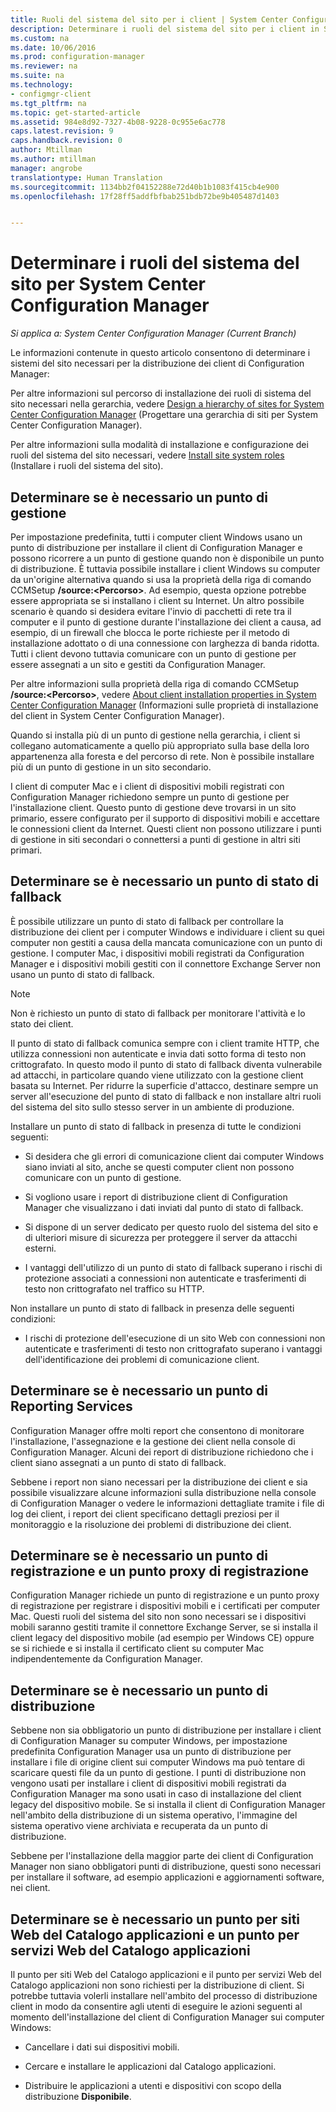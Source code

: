 ```yaml
---
title: Ruoli del sistema del sito per i client | System Center Configuration Manager
description: Determinare i ruoli del sistema del sito per i client in System Center Configuration Manager.
ms.custom: na
ms.date: 10/06/2016
ms.prod: configuration-manager
ms.reviewer: na
ms.suite: na
ms.technology:
- configmgr-client
ms.tgt_pltfrm: na
ms.topic: get-started-article
ms.assetid: 984e8d92-7327-4b08-9228-0c955e6ac778
caps.latest.revision: 9
caps.handback.revision: 0
author: Mtillman
ms.author: mtillman
manager: angrobe
translationtype: Human Translation
ms.sourcegitcommit: 1134bb2f04152288e72d40b1b1083f415cb4e900
ms.openlocfilehash: 17f28ff5addfbfbab251bdb72be9b405487d1403


---
```

# <a name="determine-the-site-system-roles-for-system-center-configuration-manager-clients"></a>Determinare i ruoli del sistema del sito per System Center Configuration Manager

*Si applica a: System Center Configuration Manager (Current Branch)*

Le informazioni contenute in questo articolo consentono di determinare i sistemi del sito necessari per la distribuzione dei client di Configuration Manager:  

 Per altre informazioni sul percorso di installazione dei ruoli di sistema del sito necessari nella gerarchia, vedere [Design a hierarchy of sites for System Center Configuration Manager](../../../../core/plan-design/hierarchy/design-a-hierarchy-of-sites.md) (Progettare una gerarchia di siti per System Center Configuration Manager).  

 Per altre informazioni sulla modalità di installazione e configurazione dei ruoli del sistema del sito necessari, vedere [Install site system roles](../../../../core/servers/deploy/configure/install-site-system-roles.md) (Installare i ruoli del sistema del sito).  

##  <a name="a-namebkmkdeterminempa-determine-whether-you-require-a-management-point"></a><a name="BKMK_Determine_MP"></a> Determinare se è necessario un punto di gestione  
 Per impostazione predefinita, tutti i computer client Windows usano un punto di distribuzione per installare il client di Configuration Manager e possono ricorrere a un punto di gestione quando non è disponibile un punto di distribuzione. È tuttavia possibile installare i client Windows su computer da un'origine alternativa quando si usa la proprietà della riga di comando CCMSetup **/source:<Percorso\>**. Ad esempio, questa opzione potrebbe essere appropriata se si installano i client su Internet. Un altro possibile scenario è quando si desidera evitare l'invio di pacchetti di rete tra il computer e il punto di gestione durante l'installazione dei client a causa, ad esempio, di un firewall che blocca le porte richieste per il metodo di installazione adottato o di una connessione con larghezza di banda ridotta. Tutti i client devono tuttavia comunicare con un punto di gestione per essere assegnati a un sito e gestiti da Configuration Manager.  

 Per altre informazioni sulla proprietà della riga di comando CCMSetup **/source:<Percorso\>**, vedere [About client installation properties in System Center Configuration Manager](../../../../core/clients/deploy/about-client-installation-properties.md) (Informazioni sulle proprietà di installazione del client in System Center Configuration Manager).  

 Quando si installa più di un punto di gestione nella gerarchia, i client si collegano automaticamente a quello più appropriato sulla base della loro appartenenza alla foresta e del percorso di rete. Non è possibile installare più di un punto di gestione in un sito secondario.  

 I client di computer Mac e i client di dispositivi mobili registrati con Configuration Manager richiedono sempre un punto di gestione per l'installazione client. Questo punto di gestione deve trovarsi in un sito primario, essere configurato per il supporto di dispositivi mobili e accettare le connessioni client da Internet. Questi client non possono utilizzare i punti di gestione in siti secondari o connettersi a punti di gestione in altri siti primari.  

##  <a name="a-namebkmkdeterminefspa-determine-whether-you-require-a-fallback-status-point"></a><a name="BKMK_Determine_FSP"></a> Determinare se è necessario un punto di stato di fallback  
 È possibile utilizzare un punto di stato di fallback per controllare la distribuzione dei client per i computer Windows e individuare i client su quei computer non gestiti a causa della mancata comunicazione con un punto di gestione. I computer Mac, i dispositivi mobili registrati da Configuration Manager e i dispositivi mobili gestiti con il connettore Exchange Server non usano un punto di stato di fallback.  

> [!NOTE]  
>  Non è richiesto un punto di stato di fallback per monitorare l'attività e lo stato dei client.  

 Il punto di stato di fallback comunica sempre con i client tramite HTTP, che utilizza connessioni non autenticate e invia dati sotto forma di testo non crittografato. In questo modo il punto di stato di fallback diventa vulnerabile ad attacchi, in particolare quando viene utilizzato con la gestione client basata su Internet. Per ridurre la superficie d'attacco, destinare sempre un server all'esecuzione del punto di stato di fallback e non installare altri ruoli del sistema del sito sullo stesso server in un ambiente di produzione.  

 Installare un punto di stato di fallback in presenza di tutte le condizioni seguenti:  

-   Si desidera che gli errori di comunicazione client dai computer Windows siano inviati al sito, anche se questi computer client non possono comunicare con un punto di gestione.  

-   Si vogliono usare i report di distribuzione client di Configuration Manager che visualizzano i dati inviati dal punto di stato di fallback.  

-   Si dispone di un server dedicato per questo ruolo del sistema del sito e di ulteriori misure di sicurezza per proteggere il server da attacchi esterni.  

-   I vantaggi dell'utilizzo di un punto di stato di fallback superano i rischi di protezione associati a connessioni non autenticate e trasferimenti di testo non crittografato nel traffico su HTTP.  

 Non installare un punto di stato di fallback in presenza delle seguenti condizioni:  

-   I rischi di protezione dell'esecuzione di un sito Web con connessioni non autenticate e trasferimenti di testo non crittografato superano i vantaggi dell'identificazione dei problemi di comunicazione client.  

##  <a name="a-namebkmkdeterminerspa-determine-whether-you-require-a-reporting-services-point"></a><a name="BKMK_Determine_RSP"></a> Determinare se è necessario un punto di Reporting Services  
 Configuration Manager offre molti report che consentono di monitorare l'installazione, l'assegnazione e la gestione dei client nella console di Configuration Manager. Alcuni dei report di distribuzione richiedono che i client siano assegnati a un punto di stato di fallback.  

 Sebbene i report non siano necessari per la distribuzione dei client e sia possibile visualizzare alcune informazioni sulla distribuzione nella console di Configuration Manager o vedere le informazioni dettagliate tramite i file di log dei client, i report dei client specificano dettagli preziosi per il monitoraggio e la risoluzione dei problemi di distribuzione dei client.  

##  <a name="a-namebkmkdetermineenrollmentpointsa-determine-whether-you-require-an-enrollment-point-and-an-enrollment-proxy-point"></a><a name="BKMK_Determine_EnrollmentPoints"></a> Determinare se è necessario un punto di registrazione e un punto proxy di registrazione  
 Configuration Manager richiede un punto di registrazione e un punto proxy di registrazione per registrare i dispositivi mobili e i certificati per computer Mac. Questi ruoli del sistema del sito non sono necessari se i dispositivi mobili saranno gestiti tramite il connettore Exchange Server, se si installa il client legacy del dispositivo mobile (ad esempio per Windows CE) oppure se si richiede e si installa il certificato client su computer Mac indipendentemente da Configuration Manager.  

##  <a name="a-namebkmkdeterminedpa-determine-whether-you-require-a-distribution-point"></a><a name="BKMK_Determine_DP"></a> Determinare se è necessario un punto di distribuzione  
 Sebbene non sia obbligatorio un punto di distribuzione per installare i client di Configuration Manager su computer Windows, per impostazione predefinita Configuration Manager usa un punto di distribuzione per installare i file di origine client sui computer Windows ma può tentare di scaricare questi file da un punto di gestione. I punti di distribuzione non vengono usati per installare i client di dispositivi mobili registrati da Configuration Manager ma sono usati in caso di installazione del client legacy del dispositivo mobile. Se si installa il client di Configuration Manager nell'ambito della distribuzione di un sistema operativo, l'immagine del sistema operativo viene archiviata e recuperata da un punto di distribuzione.  

 Sebbene per l'installazione della maggior parte dei client di Configuration Manager non siano obbligatori punti di distribuzione, questi sono necessari per installare il software, ad esempio applicazioni e aggiornamenti software, nei client.  

##  <a name="a-namebkmkdetermineapplicationcatalogpointsa-determine-whether-you-require-an-application-catalog-website-point-and-an-application-catalog-web-services-point"></a><a name="BKMK_Determine_ApplicationCatalogPoints"></a> Determinare se è necessario un punto per siti Web del Catalogo applicazioni e un punto per servizi Web del Catalogo applicazioni  
 Il punto per siti Web del Catalogo applicazioni e il punto per servizi Web del Catalogo applicazioni non sono richiesti per la distribuzione di client. Si potrebbe tuttavia volerli installare nell'ambito del processo di distribuzione client in modo da consentire agli utenti di eseguire le azioni seguenti al momento dell'installazione del client di Configuration Manager sui computer Windows:  

-   Cancellare i dati sui dispositivi mobili.  

-   Cercare e installare le applicazioni dal Catalogo applicazioni.  

-   Distribuire le applicazioni a utenti e dispositivi con scopo della distribuzione **Disponibile**.  



<!--HONumber=Nov16_HO1-->


